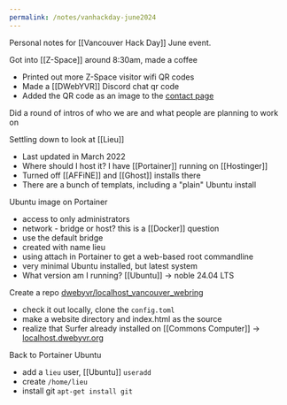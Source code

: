 ```yaml
---
permalink: /notes/vanhackday-june2024
---
```

Personal notes for [[Vancouver Hack Day]] June event.

Got into [[Z-Space]] around 8:30am, made a coffee
* Printed out more Z-Space visitor wifi QR codes
* Made a [[DWebYVR]] Discord chat qr code
* Added the QR code as an image to the [contact page](https://dwebyvr.org/wiki/Contact)

Did a round of intros of who we are and what people are planning to work on

Settling down to look at [[Lieu]]
* Last updated in March 2022
* Where should I host it? I have [[Portainer]] running on [[Hostinger]]
* Turned off [[AFFiNE]] and [[Ghost]] installs there
* There are a bunch of templats, including a "plain" Ubuntu install

Ubuntu image on Portainer
* access to only administrators
* network - bridge or host? this is a [[Docker]] question
* use the default bridge
* created with name lieu
* using attach in Portainer to get a web-based root commandline
* very minimal Ubuntu installed, but latest system
* What version am I running? [[Ubuntu]] -> noble 24.04 LTS

Create a repo [dwebyvr/localhost_vancouver_webring](https://github.com/DWebYVR/localhost_vancouver_webring)
* check it out locally, clone the `config.toml`
* make a website directory and index.html as the source
* realize that Surfer already installed on [[Commons Computer]] -> [localhost.dwebyvr.org](https://localhost.dwebyvr.org)

Back to Portainer Ubuntu
* add a `lieu` user, [[Ubuntu]] `useradd`
* create `/home/lieu`
* install git `apt-get install git`

